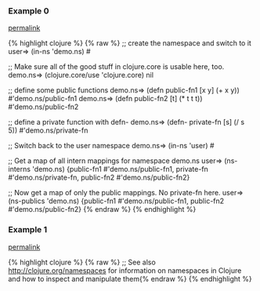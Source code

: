 ### Example 0
[permalink](#example-0)

{% highlight clojure %}
{% raw %}
;; create the namespace and switch to it
user=> (in-ns 'demo.ns)
#<Namespace demo.ns>

;; Make sure all of the good stuff in clojure.core is usable here, too.
demo.ns=> (clojure.core/use 'clojure.core)
nil

;; define some public functions
demo.ns=> (defn public-fn1 [x y] (+ x y))
#'demo.ns/public-fn1
demo.ns=> (defn public-fn2 [t] (* t t t))
#'demo.ns/public-fn2

;; define a private function with defn-
demo.ns=> (defn- private-fn [s] (/ s 5))
#'demo.ns/private-fn

;; Switch back to the user namespace
demo.ns=> (in-ns 'user)
#<Namespace user>

;; Get a map of all intern mappings for namespace demo.ns
user=> (ns-interns 'demo.ns)
{public-fn1 #'demo.ns/public-fn1, private-fn #'demo.ns/private-fn, public-fn2 #'demo.ns/public-fn2}

;; Now get a map of only the public mappings.  No private-fn here.
user=> (ns-publics 'demo.ns)
{public-fn1 #'demo.ns/public-fn1, public-fn2 #'demo.ns/public-fn2}
{% endraw %}
{% endhighlight %}


### Example 1
[permalink](#example-1)

{% highlight clojure %}
{% raw %}
;; See also http://clojure.org/namespaces for information on namespaces in Clojure and how to inspect and manipulate them{% endraw %}
{% endhighlight %}


